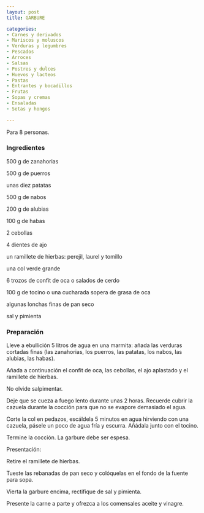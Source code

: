 ```yaml
---
layout: post
title: GARBURE

categories:
- Carnes y derivados
- Mariscos y moluscos
- Verduras y legumbres
- Pescados
- Arroces
- Salsas
- Postres y dulces
- Huevos y lacteos
- Pastas
- Entrantes y bocadillos
- Frutas
- Sopas y cremas
- Ensaladas
- Setas y hongos
 
---
```

Para 8 personas.

<h3>Ingredientes</h3>
500 g de zanahorias

500 g de puerros

unas diez patatas

500 g de nabos

200 g de alubias

100 g de habas

2 cebollas

4 dientes de ajo

un ramillete de hierbas: perejil, laurel y tomillo

una col verde grande

6 trozos de confit de oca o salados de cerdo

100 g de tocino o una cucharada sopera de grasa de oca

algunas lonchas finas de pan seco

sal y pimienta

<h3>Preparación</h3>
Lleve a ebullición 5 litros de agua en una marmita: añada las verduras cortadas finas (las zanahorias, los puerros, las patatas, los nabos, las alubias, las habas).

Añada a continuación el confit de oca, las cebollas, el ajo aplastado y el ramillete de hierbas.

No olvide salpimentar.

Deje que se cueza a fuego lento durante unas 2 horas. Recuerde cubrir la cazuela durante la cocción para que no se evapore demasiado el agua.

Corte la col en pedazos, escáldela 5 minutos en agua hirviendo con una cazuela, pásele un poco de agua fría y escurra. Añádala junto con el tocino.

Termine la cocción. La garbure debe ser espesa.

Presentación:

Retire el ramillete de hierbas.

Tueste las rebanadas de pan seco y colóquelas en el fondo de la fuente para sopa.

Vierta la garbure encima, rectifique de sal y pimienta.

Presente la carne a parte y ofrezca a los comensales aceite y vinagre.

